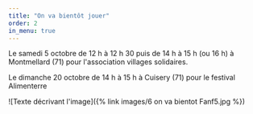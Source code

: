```yaml
---
title: "On va bientôt jouer"
order: 2
in_menu: true
---
```

Le samedi 5 octobre de 12 h à 12 h 30 puis de 14 h à 15 h (ou 16 h) à Montmellard (71) pour l'association villages solidaires.

Le dimanche 20 octobre de 14 h à 15 h à Cuisery (71) pour le festival Alimenterre 


![Texte décrivant l'image]({% link images/6 on va bientot Fanf5.jpg %}) 